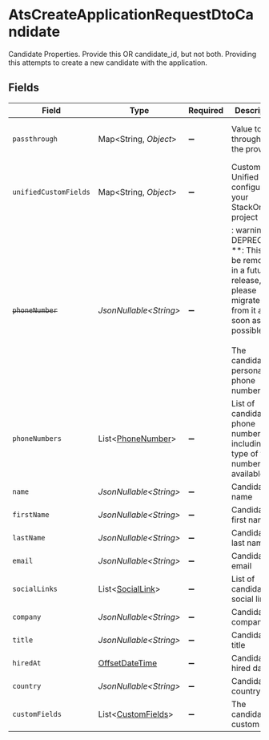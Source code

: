 # AtsCreateApplicationRequestDtoCandidate

Candidate Properties. Provide this OR candidate_id, but not both. Providing this attempts to create a new candidate with the application.


## Fields

| Field                                                                                                                                                        | Type                                                                                                                                                         | Required                                                                                                                                                     | Description                                                                                                                                                  | Example                                                                                                                                                      |
| ------------------------------------------------------------------------------------------------------------------------------------------------------------ | ------------------------------------------------------------------------------------------------------------------------------------------------------------ | ------------------------------------------------------------------------------------------------------------------------------------------------------------ | ------------------------------------------------------------------------------------------------------------------------------------------------------------ | ------------------------------------------------------------------------------------------------------------------------------------------------------------ |
| `passthrough`                                                                                                                                                | Map\<String, *Object*>                                                                                                                                       | :heavy_minus_sign:                                                                                                                                           | Value to pass through to the provider                                                                                                                        | {<br/>"other_known_names": "John Doe"<br/>}                                                                                                                  |
| `unifiedCustomFields`                                                                                                                                        | Map\<String, *Object*>                                                                                                                                       | :heavy_minus_sign:                                                                                                                                           | Custom Unified Fields configured in your StackOne project                                                                                                    | {<br/>"my_project_custom_field_1": "REF-1236",<br/>"my_project_custom_field_2": "some other value"<br/>}                                                     |
| ~~`phoneNumber`~~                                                                                                                                            | *JsonNullable\<String>*                                                                                                                                      | :heavy_minus_sign:                                                                                                                                           | : warning: ** DEPRECATED **: This will be removed in a future release, please migrate away from it as soon as possible.<br/><br/>The candidate personal phone number | +1234567890                                                                                                                                                  |
| `phoneNumbers`                                                                                                                                               | List\<[PhoneNumber](../../models/components/PhoneNumber.md)>                                                                                                 | :heavy_minus_sign:                                                                                                                                           | List of candidate phone numbers including the type of the number when available                                                                              |                                                                                                                                                              |
| `name`                                                                                                                                                       | *JsonNullable\<String>*                                                                                                                                      | :heavy_minus_sign:                                                                                                                                           | Candidate name                                                                                                                                               | Romain Sestier                                                                                                                                               |
| `firstName`                                                                                                                                                  | *JsonNullable\<String>*                                                                                                                                      | :heavy_minus_sign:                                                                                                                                           | Candidate first name                                                                                                                                         | Romain                                                                                                                                                       |
| `lastName`                                                                                                                                                   | *JsonNullable\<String>*                                                                                                                                      | :heavy_minus_sign:                                                                                                                                           | Candidate last name                                                                                                                                          | Sestier                                                                                                                                                      |
| `email`                                                                                                                                                      | *JsonNullable\<String>*                                                                                                                                      | :heavy_minus_sign:                                                                                                                                           | Candidate email                                                                                                                                              | sestier.romain123@gmail.com                                                                                                                                  |
| `socialLinks`                                                                                                                                                | List\<[SocialLink](../../models/components/SocialLink.md)>                                                                                                   | :heavy_minus_sign:                                                                                                                                           | List of candidate social links                                                                                                                               |                                                                                                                                                              |
| `company`                                                                                                                                                    | *JsonNullable\<String>*                                                                                                                                      | :heavy_minus_sign:                                                                                                                                           | Candidate company                                                                                                                                            | Company Inc.                                                                                                                                                 |
| `title`                                                                                                                                                      | *JsonNullable\<String>*                                                                                                                                      | :heavy_minus_sign:                                                                                                                                           | Candidate title                                                                                                                                              | Software Engineer                                                                                                                                            |
| `hiredAt`                                                                                                                                                    | [OffsetDateTime](https://docs.oracle.com/javase/8/docs/api/java/time/OffsetDateTime.html)                                                                    | :heavy_minus_sign:                                                                                                                                           | Candidate hired date                                                                                                                                         | 2021-01-01T01:01:01.000Z                                                                                                                                     |
| `country`                                                                                                                                                    | *JsonNullable\<String>*                                                                                                                                      | :heavy_minus_sign:                                                                                                                                           | Candidate country                                                                                                                                            | United States                                                                                                                                                |
| `customFields`                                                                                                                                               | List\<[CustomFields](../../models/components/CustomFields.md)>                                                                                               | :heavy_minus_sign:                                                                                                                                           | The candidate custom fields                                                                                                                                  |                                                                                                                                                              |